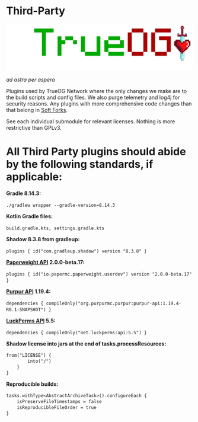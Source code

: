 # Third-Party

![Icon](https://github.com/true-og/website/blob/main/assets/images/logos/Logo-Alternate-Transparent.png)

*ad astra per aspera*

Plugins used by TrueOG Network where the only changes we make are to the build scripts and config files. We also purge telemetry and log4j for security reasons. Any plugins with more comprehensive code changes than that belong in [Soft Forks](https://github.com/true-og/Soft-Forks).

See each individual submodule for relevant licenses. Nothing is more restrictive than GPLv3.

# All Third Party plugins should abide by the following standards, if applicable:

**Gradle 8.14.3:**

```./gradlew wrapper --gradle-version=8.14.3```

**Kotlin Gradle files:**

```build.gradle.kts, settings.gradle.kts```

**Shadow 8.3.8 from gradleup:**

```plugins { id("com.gradleup.shadow") version "8.3.8" }```

**[Paperweight API](https://docs.papermc.io/paper/dev/userdev/) 2.0.0-beta.17:**

```plugins { id("io.papermc.paperweight.userdev") version "2.0.0-beta.17" }```

**[Purpur API](https://repo.purpurmc.org/javadoc/snapshots/org/purpurmc/purpur/purpur-api/1.19.4-R0.1-SNAPSHOT/raw/index.html) 1.19.4:**

```dependencies { compileOnly("org.purpurmc.purpur:purpur-api:1.19.4-R0.1-SNAPSHOT") }```

**[LuckPerms API](https://luckperms.net/wiki/Developer-API) 5.5:**

```dependencies { compileOnly("net.luckperms:api:5.5") }```

**Shadow license into jars at the end of tasks.processResources:**

```
from("LICENSE") {
        into("/")
    } 
}
```

**Reproducible builds:**

```
tasks.withType<AbstractArchiveTask>().configureEach {
    isPreserveFileTimestamps = false
    isReproducibleFileOrder = true
}
```
